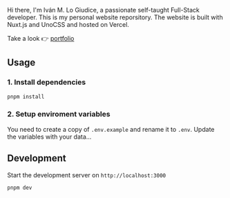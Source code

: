 Hi there, I'm Iván M. Lo Giudice, a passionate self-taught Full-Stack developer. This is my personal website reporsitory. The website is built with Nuxt.js and UnoCSS and hosted on Vercel.

Take a look 👉 [portfolio](https://ivanlogiudice.com)

## Usage

### 1. Install dependencies
```bash
pnpm install
```

### 2. Setup enviroment variables

You need to create a copy of `.env.example` and rename it to `.env`. Update the variables with your data...

## Development

Start the development server on `http://localhost:3000`

```bash
pnpm dev
```

